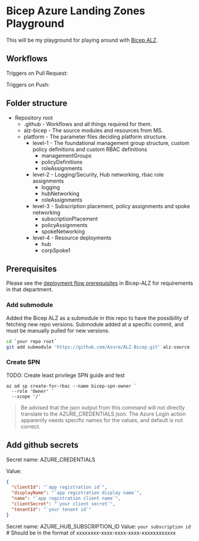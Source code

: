 # Bicep Azure Landing Zones Playground

This will be my playground for playing around with [Bicep ALZ](https://github.com/Azure/ALZ-bicep).

## Workflows

Triggers on Pull Request:

Triggers on Push:

## Folder structure

- Repository root
  - .github - Workflows and all things required for them.
  - alz-bicep - The source modules and resources from MS.
  - platform - The parameter files deciding platform structure.
    - level-1 - The foundational management group structure, custom policy definitions and custom RBAC definitions
      - managementGroups
      - policyDefinitions
      - roleAssignments
    - level-2 - Logging/Security, Hub networking, rbac role assignments
      - logging
      - hubNetworking
      - roleAssignments
    - level-3 - Subscription placement, policy assignments and spoke networking
      - subscriptionPlacement
      - policyAssignments
      - spokeNetworking
    - level-4 - Resource deployments
      - hub
      - corpSpoke1

## Prerequisites

Please see the [deployment flow prerequisites](https://github.com/Azure/ALZ-Bicep/wiki/DeploymentFlow#prerequisites) in Bicep-ALZ for requirements in that department.

### Add submodule

Added the Bicep ALZ as a submodule in this repo to have the possibility of fetching new repo versions. Submodule added at a specific commit, and must be manually pulled for new versions.

```bash
cd `your repo root`
git add submodule 'https://github.com/Azure/ALZ-Bicep.git' alz-source
```

### Create SPN

TODO: Create least privilege SPN guide and test

```pwsh
az ad sp create-for-rbac --name bicep-spn-owner `
  --role 'Owner' `
  --scope '/'
```

>Be advised that the json output from this command will not directly translate to the AZURE_CREDENTIALS json.
>The Azure Login action apparently needs specific names for the values, and default is not correct.

## Add github secrets

Secret name: AZURE_CREDENTIALS

Value:

```json
{
  "clientId": "`app registration id`",
  "displayName": "`app registration display name`",
  "name": "`app registration client name`",
  "clientSecret": "`your client secret`",
  "tenantId": "`your tenant id`"
}
```

Secret name: AZURE_HUB_SUBSCRIPTION_ID
Value: `your subscription id` # Should be in the format of xxxxxxxx-xxxx-xxxx-xxxx-xxxxxxxxxxxx
